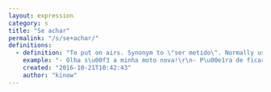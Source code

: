 ```yaml
---
layout: expression
category: s
title: "Se achar"
permalink: "/s/se+achar/"
definitions:
  - definition: "To put on airs. Synonym to \"ser metido\". Normally used with the verb \"ficar\" (to stay), as in \"ficar se achando\"."
    example: "- Olha s\u00f3 a minha moto nova!\r\n- P\u00e1ra de ficar se achando [mano](/m/mano/)!\r\n\r\n- Olha l\u00e1 ela. Se achando a dona do peda\u00e7o."
    created: "2016-10-21T10:42:43"
    author: "kinow"
---
```


